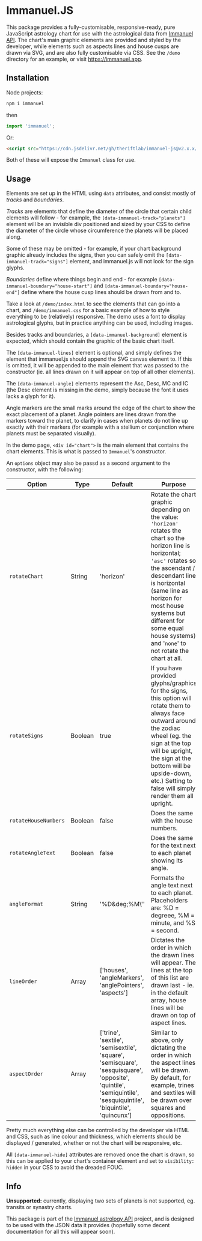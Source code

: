 # Immanuel.JS

This package provides a fully-customisable, responsive-ready, pure JavaScript astrology chart for use with the astrological data from [Immanuel API](https://github.com/theriftlab/immanuel-api/). The chart's main graphic elements are provided and styled by the developer, while elements such as aspects lines and house cusps are drawn via SVG, and are also fully customisable via CSS. See the `/demo` directory for an example, or visit https://immanuel.app.

## Installation

Node projects:

```bash
npm i immanuel
```
then
```javascript
import 'immanuel';
```
Or:
```html
<script src="https://cdn.jsdelivr.net/gh/theriftlab/immanuel-js@v2.x.x/dist/immanuel.js"></script>
```

Both of these will expose the `Immanuel` class for use.

## Usage

Elements are set up in the HTML using `data` attributes, and consist mostly of *tracks* and *boundaries*.

*Tracks* are elements that define the diameter of the circle that certain child elements will follow - for example, the `[data-immanuel-track="planets"]` element will be an invisible div positioned and sized by your CSS to define the diameter of the circle whose circumference the planets will be placed along.

Some of these may be omitted - for example, if your chart background graphic already includes the signs, then you can safely omit the `[data-immanuel-track="signs"]` element, and immanuel.js will not look for the sign glyphs.

*Boundaries* define where things begin and end - for example `[data-immanuel-boundary="house-start"]` and `[data-immanuel-boundary="house-end"]` define where the house cusp lines should be drawn from and to.

Take a look at `/demo/index.html` to see the elements that can go into a chart, and `/demo/immanuel.css` for a basic example of how to style everything to be (relatively) responsive. The demo uses a font to display astrological glyphs, but in practice anything can be used, including images.

Besides tracks and boundaries, a `[data-immanuel-background]` element is expected, which should contain the graphic of the basic chart itself.

The `[data-immanuel-lines]` element is optional, and simply defines the element that immanuel.js should append the SVG canvas element to. If this is omitted, it will be appended to the main element that was passed to the constructor (ie. all lines drawn on it will appear on top of all other elements).

The `[data-immanuel-angle]` elements represent the Asc, Desc, MC and IC (the Desc element is missing in the demo, simply because the font it uses lacks a glyph for it).

Angle markers are the small marks around the edge of the chart to show the exact placement of a planet. Angle pointers are lines drawn from the markers toward the planet, to clarify in cases when planets do not line up exactly with their markers (for example with a stellium or conjunction where planets must be separated visually).

In the demo page, `<div id="chart">` is the main element that contains the chart elements. This is what is passed to `Immanuel`'s constructor.

An `options` object may also be passd as a second argument to the constructor, with the following:

Option|Type|Default|Purpose
------|----|-------|-------
`rotateChart`|String|'horizon'|Rotate the chart graphic depending on the value: `'horizon'` rotates the chart so the horizon line is horizontal; `'asc'` rotates so the ascendant / descendant line is horizontal (same line as horizon for most house systems but different for some equal house systems) and '`none`' to not rotate the chart at all.
`rotateSigns`|Boolean|true|If you have provided glyphs/graphics for the signs, this option will rotate them to always face outward around the zodiac wheel (eg. the sign at the top will be upright, the sign at the bottom will be upside-down, etc.) Setting to false will simply render them all upright.
`rotateHouseNumbers`|Boolean|false|Does the same with the house numbers.
`rotateAngleText`|Boolean|false|Does the same for the text next to each planet showing its angle.
`angleFormat`|String|'%D\&deg;%M\\''|Formats the angle text next to each planet. Placeholders are: %D = degreee, %M = minute, and %S = second.
`lineOrder`|Array|['houses', 'angleMarkers', 'anglePointers', 'aspects']|Dictates the order in which the drawn lines will appear. The lines at the top of this list are drawn last - ie. in the default array, house lines will be drawn on top of aspect lines.
`aspectOrder`|Array|['trine', 'sextile', 'semisextile', 'square', 'semisquare', 'sesquisquare', 'opposite', 'quintile', 'semiquintile', 'sesquiquintile', 'biquintile', 'quincunx']|Similar to above, only dictating the order in which the aspect lines will be drawn. By default, for example, trines and sextiles will be drawn over squares and oppositions.

Pretty much everything else can be controlled by the developer via HTML and CSS, such as line colour and thickness, which elements should be displayed / generated, whether or not the chart will be responsive, etc.

All `[data-immanuel-hide]` attributes are removed once the chart is drawn, so this can be applied to your chart's container element and set to `visibility: hidden` in your CSS to avoid the dreaded FOUC.

## Info

**Unsupported:** currently, displaying two sets of planets is not supported, eg. transits or synastry charts.

This package is part of the [Immanuel astrology API](https://github.com/theriftlab/immanuel-api) project, and is designed to be used with the JSON data it provides (hopefully some decent documentation for all this will appear soon).